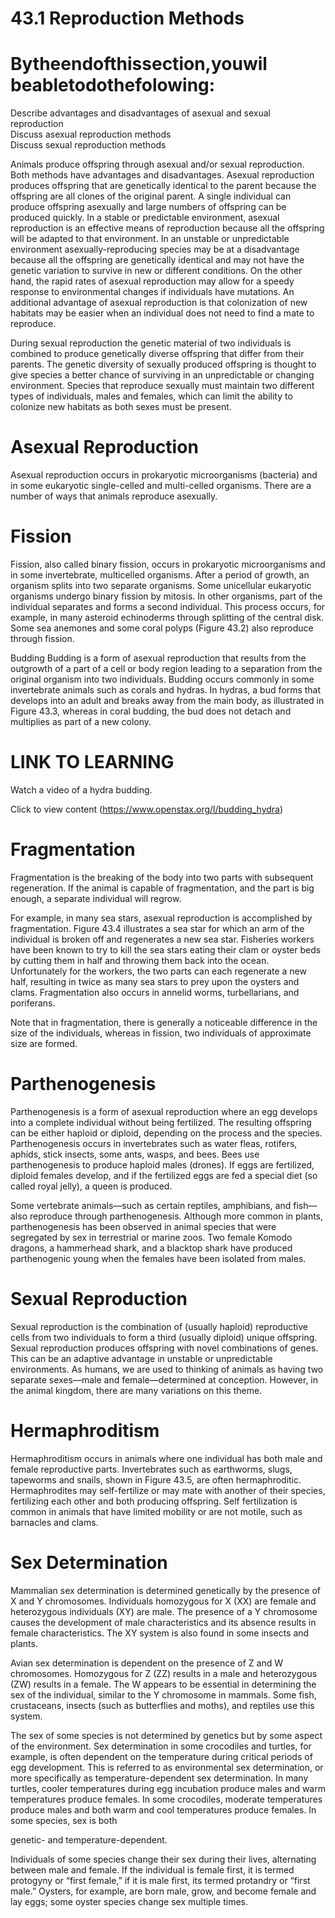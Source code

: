 # 43.1 Reproduction Methods

# Bytheendofthissection,youwil beabletodothefolowing:

Describe advantages and disadvantages of asexual and sexual reproduction   
Discuss asexual reproduction methods   
Discuss sexual reproduction methods

Animals produce offspring through asexual and/or sexual reproduction. Both methods have advantages and disadvantages. Asexual reproduction produces offspring that are genetically identical to the parent because the offspring are all clones of the original parent. A single individual can produce offspring asexually and large numbers of offspring can be produced quickly. In a stable or predictable environment, asexual reproduction is an effective means of reproduction because all the offspring will be adapted to that environment. In an unstable or unpredictable environment asexually-reproducing species may be at a disadvantage because all the offspring are genetically identical and may not have the genetic variation to survive in new or different conditions. On the other hand, the rapid rates of asexual reproduction may allow for a speedy response to environmental changes if individuals have mutations. An additional advantage of asexual reproduction is that colonization of new habitats may be easier when an individual does not need to find a mate to reproduce.

During sexual reproduction the genetic material of two individuals is combined to produce genetically diverse offspring that differ from their parents. The genetic diversity of sexually produced offspring is thought to give species a better chance of surviving in an unpredictable or changing environment. Species that reproduce sexually must maintain two different types of individuals, males and females, which can limit the ability to colonize new habitats as both sexes must be present.

# Asexual Reproduction

Asexual reproduction occurs in prokaryotic microorganisms (bacteria) and in some eukaryotic single-celled and multi-celled organisms. There are a number of ways that animals reproduce asexually.

# Fission

Fission, also called binary fission, occurs in prokaryotic microorganisms and in some invertebrate, multicelled organisms. After a period of growth, an organism splits into two separate organisms. Some unicellular eukaryotic organisms undergo binary fission by mitosis. In other organisms, part of the individual separates and forms a second individual. This process occurs, for example, in many asteroid echinoderms through splitting of the central disk. Some sea anemones and some coral polyps (Figure 43.2) also reproduce through fission.

Budding Budding is a form of asexual reproduction that results from the outgrowth of a part of a cell or body region leading to a separation from the original organism into two individuals. Budding occurs commonly in some invertebrate animals such as corals and hydras. In hydras, a bud forms that develops into an adult and breaks away from the main body, as illustrated in Figure 43.3, whereas in coral budding, the bud does not detach and multiplies as part of a new colony.



# LINK TO LEARNING

Watch a video of a hydra budding.

Click to view content (https://www.openstax.org/l/budding_hydra)

# Fragmentation

Fragmentation is the breaking of the body into two parts with subsequent regeneration. If the animal is capable of fragmentation, and the part is big enough, a separate individual will regrow.

For example, in many sea stars, asexual reproduction is accomplished by fragmentation. Figure 43.4 illustrates a sea star for which an arm of the individual is broken off and regenerates a new sea star. Fisheries workers have been known to try to kill the sea stars eating their clam or oyster beds by cutting them in half and throwing them back into the ocean. Unfortunately for the workers, the two parts can each regenerate a new half, resulting in twice as many sea stars to prey upon the oysters and clams. Fragmentation also occurs in annelid worms, turbellarians, and poriferans.

Note that in fragmentation, there is generally a noticeable difference in the size of the individuals, whereas in fission, two individuals of approximate size are formed.

# Parthenogenesis

Parthenogenesis is a form of asexual reproduction where an egg develops into a complete individual without being fertilized. The resulting offspring can be either haploid or diploid, depending on the process and the species. Parthenogenesis occurs in invertebrates such as water fleas, rotifers, aphids, stick insects, some ants, wasps, and bees. Bees use parthenogenesis to produce haploid males (drones). If eggs are fertilized, diploid females develop, and if the fertilized eggs are fed a special diet (so called royal jelly), a queen is produced.

Some vertebrate animals—such as certain reptiles, amphibians, and fish—also reproduce through parthenogenesis. Although more common in plants, parthenogenesis has been observed in animal species that were segregated by sex in terrestrial or marine zoos. Two female Komodo dragons, a hammerhead shark, and a blacktop shark have produced parthenogenic young when the females have been isolated from males.

# Sexual Reproduction

Sexual reproduction is the combination of (usually haploid) reproductive cells from two individuals to form a third (usually diploid) unique offspring. Sexual reproduction produces offspring with novel combinations of genes. This can be an adaptive advantage in unstable or unpredictable environments. As humans, we are used to thinking of animals as having two separate sexes—male and female—determined at conception. However, in the animal kingdom, there are many variations on this theme.

# Hermaphroditism

Hermaphroditism occurs in animals where one individual has both male and female reproductive parts. Invertebrates such as earthworms, slugs, tapeworms and snails, shown in Figure 43.5, are often hermaphroditic. Hermaphrodites may self-fertilize or may mate with another of their species, fertilizing each other and both producing offspring. Self fertilization is common in animals that have limited mobility or are not motile, such as barnacles and clams.

# Sex Determination

Mammalian sex determination is determined genetically by the presence of X and Y chromosomes. Individuals homozygous for X (XX) are female and heterozygous individuals (XY) are male. The presence of a Y chromosome causes the development of male characteristics and its absence results in female characteristics. The XY system is also found in some insects and plants.

Avian sex determination is dependent on the presence of Z and W chromosomes. Homozygous for Z (ZZ) results in a male and heterozygous (ZW) results in a female. The W appears to be essential in determining the sex of the individual, similar to the Y chromosome in mammals. Some fish, crustaceans, insects (such as butterflies and moths), and reptiles use this system.

The sex of some species is not determined by genetics but by some aspect of the environment. Sex determination in some crocodiles and turtles, for example, is often dependent on the temperature during critical periods of egg development. This is referred to as environmental sex determination, or more specifically as temperature-dependent sex determination. In many turtles, cooler temperatures during egg incubation produce males and warm temperatures produce females. In some crocodiles, moderate temperatures produce males and both warm and cool temperatures produce females. In some species, sex is both

genetic- and temperature-dependent.

Individuals of some species change their sex during their lives, alternating between male and female. If the individual is female first, it is termed protogyny or “first female,” if it is male first, its termed protandry or “first male.” Oysters, for example, are born male, grow, and become female and lay eggs; some oyster species change sex multiple times.
